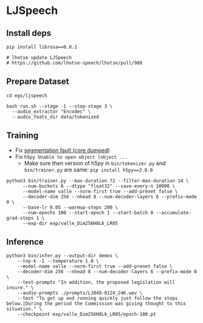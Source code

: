 # LJSpeech

## Install deps
```
pip install librosa==0.8.1

# lhotse update LJSpeech
# https://github.com/lhotse-speech/lhotse/pull/988
```

## Prepare Dataset
```
cd egs/ljspeech

bash run.sh --stage -1 --stop-stage 3 \
  --audio_extractor "Encodec" \
  --audio_feats_dir data/tokenized
```


## Training
* Fix [segmentation fault (core dumped)](https://github.com/lifeiteng/vall-e#troubleshooting)
* Fix `h5py Unable to open object (object ...`
  * Make sure then version of h5py in `bin/tokenizer.py` and `bin/trainer.py` are same: `pip install h5py==3.8.0`

```
python3 bin/trainer.py --max-duration 72 --filter-max-duration 14 \
      --num-buckets 6 --dtype "float32" --save-every-n 10000 \
      --model-name valle --norm-first true --add-prenet false \
      --decoder-dim 256 --nhead 8 --num-decoder-layers 6 --prefix-mode 0 \
      --base-lr 0.05 --warmup-steps 200 \
      --num-epochs 100 --start-epoch 1 --start-batch 0 --accumulate-grad-steps 1 \
      --exp-dir exp/valle_Dim256H8L6_LR05
```


## Inference

```
python3 bin/infer.py --output-dir demos \
    --top-k -1 --temperature 1.0 \
    --model-name valle --norm-first true --add-prenet false \
    --decoder-dim 256 --nhead 8 --num-decoder-layers 6 --prefix-mode 0 \
    --text-prompts "In addition, the proposed legislation will insure." \
    --audio-prompts ./prompts/LJ049-0124_24K.wav \
    --text "To get up and running quickly just follow the steps below.|During the period the Commission was giving thought to this situation." \
    --checkpoint exp/valle_Dim256H8L6_LR05/epoch-100.pt
```
